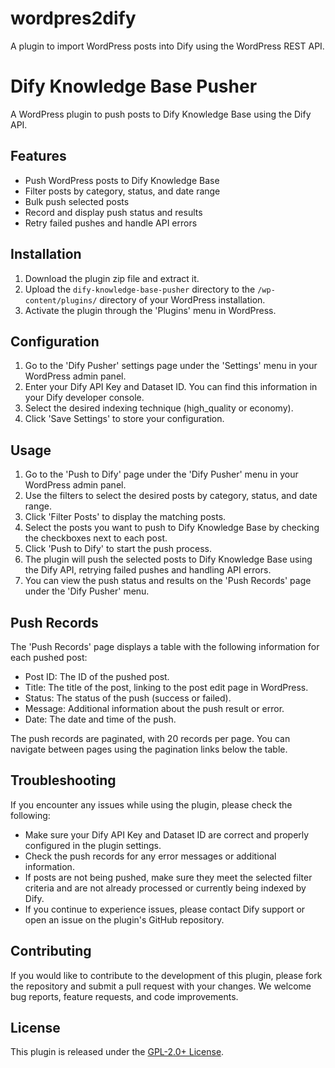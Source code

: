 # wordpres2dify
A plugin to import WordPress posts into Dify using the WordPress REST API.

# Dify Knowledge Base Pusher

A WordPress plugin to push posts to Dify Knowledge Base using the Dify API.

## Features

- Push WordPress posts to Dify Knowledge Base
- Filter posts by category, status, and date range
- Bulk push selected posts
- Record and display push status and results
- Retry failed pushes and handle API errors

## Installation

1. Download the plugin zip file and extract it.
2. Upload the `dify-knowledge-base-pusher` directory to the `/wp-content/plugins/` directory of your WordPress installation.
3. Activate the plugin through the 'Plugins' menu in WordPress.

## Configuration

1. Go to the 'Dify Pusher' settings page under the 'Settings' menu in your WordPress admin panel.
2. Enter your Dify API Key and Dataset ID. You can find this information in your Dify developer console.
3. Select the desired indexing technique (high_quality or economy).
4. Click 'Save Settings' to store your configuration.

## Usage

1. Go to the 'Push to Dify' page under the 'Dify Pusher' menu in your WordPress admin panel.
2. Use the filters to select the desired posts by category, status, and date range.
3. Click 'Filter Posts' to display the matching posts.
4. Select the posts you want to push to Dify Knowledge Base by checking the checkboxes next to each post.
5. Click 'Push to Dify' to start the push process.
6. The plugin will push the selected posts to Dify Knowledge Base using the Dify API, retrying failed pushes and handling API errors.
7. You can view the push status and results on the 'Push Records' page under the 'Dify Pusher' menu.

## Push Records

The 'Push Records' page displays a table with the following information for each pushed post:

- Post ID: The ID of the pushed post.
- Title: The title of the post, linking to the post edit page in WordPress.
- Status: The status of the push (success or failed).
- Message: Additional information about the push result or error.
- Date: The date and time of the push.

The push records are paginated, with 20 records per page. You can navigate between pages using the pagination links below the table.

## Troubleshooting

If you encounter any issues while using the plugin, please check the following:

- Make sure your Dify API Key and Dataset ID are correct and properly configured in the plugin settings.
- Check the push records for any error messages or additional information.
- If posts are not being pushed, make sure they meet the selected filter criteria and are not already processed or currently being indexed by Dify.
- If you continue to experience issues, please contact Dify support or open an issue on the plugin's GitHub repository.

## Contributing

If you would like to contribute to the development of this plugin, please fork the repository and submit a pull request with your changes. We welcome bug reports, feature requests, and code improvements.

## License

This plugin is released under the [GPL-2.0+ License](https://www.gnu.org/licenses/gpl-2.0.html).

